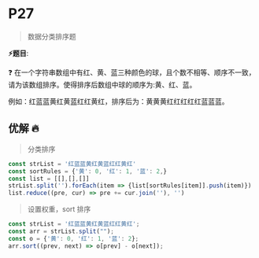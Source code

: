 # P27

> 数据分类排序题

**⚡题目**:

❓ 在一个字符串数组中有红、黄、蓝三种颜色的球，且个数不相等、顺序不一致，请为该数组排序。使得排序后数组中球的顺序为:黄、红、蓝。

例如：红蓝蓝黄红黄蓝红红黄红，排序后为：黄黄黄红红红红红蓝蓝蓝。

## 优解 🔥

> 分类排序

```js
const strList = '红蓝蓝黄红黄蓝红红黄红'
const sortRules = {'黄': 0, '红': 1, '蓝': 2,}
const list = [[],[],[]]
strList.split('').forEach(item => {list[sortRules[item]].push(item)})
list.reduce((pre, cur) => pre += cur.join(''), '')
```

> 设置权重，sort 排序

```js
const strList = '红蓝蓝黄红黄蓝红红黄红';
const arr = strList.split("");
const o = {'黄': 0, '红': 1, '蓝': 2};
arr.sort((prev, next) => o[prev] - o[next]);
```
